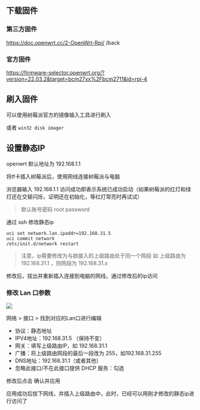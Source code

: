 ## 下载固件

### 第三方固件

https://doc.openwrt.cc/2-OpenWrt-Rpi/
/back
### 官方固件

https://firmware-selector.openwrt.org/?version=22.03.2&target=bcm27xx%2Fbcm2711&id=rpi-4

## 刷入固件

可以使用树莓派官方的镜像输入工具进行刷入

或者 `win32 disk imager`

## 设置静态IP

openwrt 默认地址为 192.168.1.1

将tf卡插入树莓派后，使用网线连接树莓派与电脑

浏览器输入 192.168.1.1 访问成功即表示系统已成功启动（如果树莓派的红灯和绿灯还在交替闪烁，证明还在初始化，等红灯常亮时再试试）

> 默认账号密码
> root
> password

通过 ssh 修改静态ip

```shell
uci set network.lan.ipaddr=192.168.31.5
uci commit network  
/etc/init.d/network restart
```

> 注意，ip需要修改为与欲接入的上级路由处于同一个网段
> 如 上级路由为 192.168.31.1 ，则网段为 192.168.31.x

修改后，拔出并重新插入连接到电脑的网线，通过修改后的ip访问

### 修改 Lan 口参数

![](Pasted%20image%2020221217224516.png)

网络 > 接口 > 找到对应的Lan口进行编辑

- 协议：静态地址
- IPV4地址：192.168.31.5 （保持不变）
- 网关：填写上级路由IP，如 192.168.31.1
- 广播：将上级路由网段的最后一段改为 255，如192.168.31.255
- DNS地址：192.168.31.1（或者其他）
- 忽略此接口/不在此接口提供 DHCP 服务：勾选

修改后点击 确认并应用

应用成功后拔下网线，并插入上级路由中，此时，已经可以用刚才修改的静态ip进行访问了